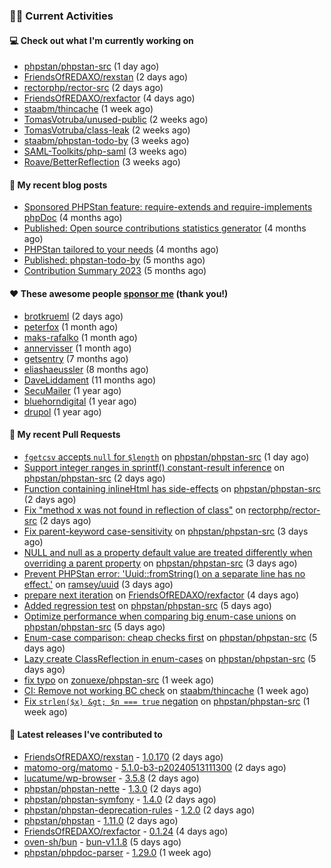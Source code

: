 ### 👨‍💻 Current Activities


#### 💻 Check out what I'm currently working on

- [phpstan/phpstan-src](https://github.com/phpstan/phpstan-src) (1 day ago)
- [FriendsOfREDAXO/rexstan](https://github.com/FriendsOfREDAXO/rexstan) (2 days ago)
- [rectorphp/rector-src](https://github.com/rectorphp/rector-src) (2 days ago)
- [FriendsOfREDAXO/rexfactor](https://github.com/FriendsOfREDAXO/rexfactor) (4 days ago)
- [staabm/thincache](https://github.com/staabm/thincache) (1 week ago)
- [TomasVotruba/unused-public](https://github.com/TomasVotruba/unused-public) (2 weeks ago)
- [TomasVotruba/class-leak](https://github.com/TomasVotruba/class-leak) (2 weeks ago)
- [staabm/phpstan-todo-by](https://github.com/staabm/phpstan-todo-by) (3 weeks ago)
- [SAML-Toolkits/php-saml](https://github.com/SAML-Toolkits/php-saml) (3 weeks ago)
- [Roave/BetterReflection](https://github.com/Roave/BetterReflection) (3 weeks ago)


#### 📜 My recent blog posts

- [Sponsored PHPStan feature: require-extends and require-implements phpDoc](https://staabm.github.io/2024/01/15/phpstan-require-extends-implements.html) (4 months ago)
- [Published: Open source contributions statistics generator](https://staabm.github.io/2024/01/10/oss-contribs-published.html) (4 months ago)
- [PHPStan tailored to your needs](https://staabm.github.io/2024/01/01/phpstan-customizing.html) (4 months ago)
- [Published: phpstan-todo-by](https://staabm.github.io/2023/12/17/phpstan-todo-by-published.html) (5 months ago)
- [Contribution Summary 2023](https://staabm.github.io/2023/12/07/contribution-summary-2023.html) (5 months ago)


#### ❤️ These awesome people [sponsor me](https://github.com/sponsors/staabm) (thank you!)

- [brotkrueml](https://github.com/brotkrueml) (2 days ago)
- [peterfox](https://github.com/peterfox) (1 month ago)
- [maks-rafalko](https://github.com/maks-rafalko) (1 month ago)
- [annervisser](https://github.com/annervisser) (1 month ago)
- [getsentry](https://github.com/getsentry) (7 months ago)
- [eliashaeussler](https://github.com/eliashaeussler) (8 months ago)
- [DaveLiddament](https://github.com/DaveLiddament) (11 months ago)
- [SecuMailer](https://github.com/SecuMailer) (1 year ago)
- [bluehorndigital](https://github.com/bluehorndigital) (1 year ago)
- [drupol](https://github.com/drupol) (1 year ago)


#### 🔨 My recent Pull Requests

- [`fgetcsv` accepts `null` for `$length`](https://github.com/phpstan/phpstan-src/pull/3077) on [phpstan/phpstan-src](https://github.com/phpstan/phpstan-src) (1 day ago)
- [Support integer ranges in sprintf() constant-result inference](https://github.com/phpstan/phpstan-src/pull/3075) on [phpstan/phpstan-src](https://github.com/phpstan/phpstan-src) (2 days ago)
- [Function containing inlineHtml has side-effects](https://github.com/phpstan/phpstan-src/pull/3072) on [phpstan/phpstan-src](https://github.com/phpstan/phpstan-src) (2 days ago)
- [Fix &#34;method x was not found in reflection of class&#34;](https://github.com/rectorphp/rector-src/pull/5871) on [rectorphp/rector-src](https://github.com/rectorphp/rector-src) (2 days ago)
- [Fix parent-keyword case-sensitivity](https://github.com/phpstan/phpstan-src/pull/3064) on [phpstan/phpstan-src](https://github.com/phpstan/phpstan-src) (3 days ago)
- [NULL and null as a property default value are treated differently when overriding a parent property](https://github.com/phpstan/phpstan-src/pull/3063) on [phpstan/phpstan-src](https://github.com/phpstan/phpstan-src) (3 days ago)
- [Prevent PHPStan error: &#39;Uuid::fromString() on a separate line has no effect.&#39;](https://github.com/ramsey/uuid/pull/552) on [ramsey/uuid](https://github.com/ramsey/uuid) (3 days ago)
- [prepare next iteration](https://github.com/FriendsOfREDAXO/rexfactor/pull/178) on [FriendsOfREDAXO/rexfactor](https://github.com/FriendsOfREDAXO/rexfactor) (4 days ago)
- [Added regression test](https://github.com/phpstan/phpstan-src/pull/3062) on [phpstan/phpstan-src](https://github.com/phpstan/phpstan-src) (5 days ago)
- [Optimize performance when comparing big enum-case unions](https://github.com/phpstan/phpstan-src/pull/3061) on [phpstan/phpstan-src](https://github.com/phpstan/phpstan-src) (5 days ago)
- [Enum-case comparison: cheap checks first](https://github.com/phpstan/phpstan-src/pull/3060) on [phpstan/phpstan-src](https://github.com/phpstan/phpstan-src) (5 days ago)
- [Lazy create ClassReflection in enum-cases](https://github.com/phpstan/phpstan-src/pull/3059) on [phpstan/phpstan-src](https://github.com/phpstan/phpstan-src) (5 days ago)
- [fix typo](https://github.com/zonuexe/phpstan-src/pull/1) on [zonuexe/phpstan-src](https://github.com/zonuexe/phpstan-src) (1 week ago)
- [CI: Remove not working BC check](https://github.com/staabm/thincache/pull/28) on [staabm/thincache](https://github.com/staabm/thincache) (1 week ago)
- [Fix `strlen($x) &gt; $n === true` negation](https://github.com/phpstan/phpstan-src/pull/3040) on [phpstan/phpstan-src](https://github.com/phpstan/phpstan-src) (1 week ago)


#### 🔭 Latest releases I've contributed to

- [FriendsOfREDAXO/rexstan](https://github.com/FriendsOfREDAXO/rexstan) - [1.0.170](https://github.com/FriendsOfREDAXO/rexstan/releases/tag/1.0.170) (2 days ago)
- [matomo-org/matomo](https://github.com/matomo-org/matomo) - [5.1.0-b3-p20240513111300](https://github.com/matomo-org/matomo/releases/tag/5.1.0-b3-p20240513111300) (2 days ago)
- [lucatume/wp-browser](https://github.com/lucatume/wp-browser) - [3.5.8](https://github.com/lucatume/wp-browser/releases/tag/3.5.8) (2 days ago)
- [phpstan/phpstan-nette](https://github.com/phpstan/phpstan-nette) - [1.3.0](https://github.com/phpstan/phpstan-nette/releases/tag/1.3.0) (2 days ago)
- [phpstan/phpstan-symfony](https://github.com/phpstan/phpstan-symfony) - [1.4.0](https://github.com/phpstan/phpstan-symfony/releases/tag/1.4.0) (2 days ago)
- [phpstan/phpstan-deprecation-rules](https://github.com/phpstan/phpstan-deprecation-rules) - [1.2.0](https://github.com/phpstan/phpstan-deprecation-rules/releases/tag/1.2.0) (2 days ago)
- [phpstan/phpstan](https://github.com/phpstan/phpstan) - [1.11.0](https://github.com/phpstan/phpstan/releases/tag/1.11.0) (2 days ago)
- [FriendsOfREDAXO/rexfactor](https://github.com/FriendsOfREDAXO/rexfactor) - [0.1.24](https://github.com/FriendsOfREDAXO/rexfactor/releases/tag/0.1.24) (4 days ago)
- [oven-sh/bun](https://github.com/oven-sh/bun) - [bun-v1.1.8](https://github.com/oven-sh/bun/releases/tag/bun-v1.1.8) (5 days ago)
- [phpstan/phpdoc-parser](https://github.com/phpstan/phpdoc-parser) - [1.29.0](https://github.com/phpstan/phpdoc-parser/releases/tag/1.29.0) (1 week ago)
